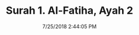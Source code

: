 ---
title       : "Surah 1. Al-Fatiha, Ayah 2"
date        : 7/25/2018 2:44:05 PM
draft       : false
type        : "quran"
layout      : "compare"
BookCode    : "CMP"
SurahNumber : "1"
AyahNumber  : "2"
TotalAyah   : "7"
---
